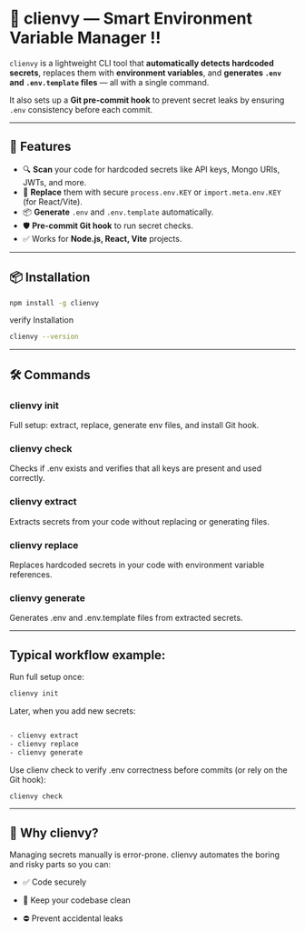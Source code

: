 # 🌿 clienvy — Smart Environment Variable Manager !!

`clienvy` is a lightweight CLI tool that **automatically detects hardcoded secrets**, replaces them with **environment variables**, and **generates `.env` and `.env.template` files** — all with a single command.

It also sets up a **Git pre-commit hook** to prevent secret leaks by ensuring `.env` consistency before each commit.

---

## 🚀 Features

- 🔍 **Scan** your code for hardcoded secrets like API keys, Mongo URIs, JWTs, and more.
- 🔁 **Replace** them with secure `process.env.KEY` or `import.meta.env.KEY` (for React/Vite).
- 📦 **Generate** `.env` and `.env.template` automatically.
- 🛡️ **Pre-commit Git hook** to run secret checks.
- ✅ Works for **Node.js, React, Vite** projects.

---

## 📦 Installation

```bash
npm install -g clienvy
```
verify Installation
```bash
clienvy --version
```
---

## 🛠️ Commands

  
### clienvy init
 Full setup: extract, replace, generate env files, and install Git hook.

### clienvy check
 Checks if .env exists and verifies that all keys are present and used correctly.

### clienvy extract
 Extracts secrets from your code without replacing or generating files.

### clienvy replace
Replaces hardcoded secrets in your code with environment variable references.

### clienvy generate
 Generates .env and .env.template files from extracted secrets.

---

## Typical workflow example:

Run full setup once:

```bash
clienvy init
```

Later, when you add new secrets:

```bash

- clienvy extract
- clienvy replace
- clienvy generate
```

Use clienv check to verify .env correctness before commits (or rely on the Git hook):

```bash
clienvy check
```
---

## 🧠 Why clienvy?
Managing secrets manually is error-prone. clienvy automates the boring and risky parts so you can:

- ✅ Code securely

- 🧼 Keep your codebase clean

- ⛔ Prevent accidental leaks


